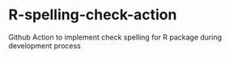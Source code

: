 # R-spelling-check-action
Github Action to implement check spelling for R package during development process
